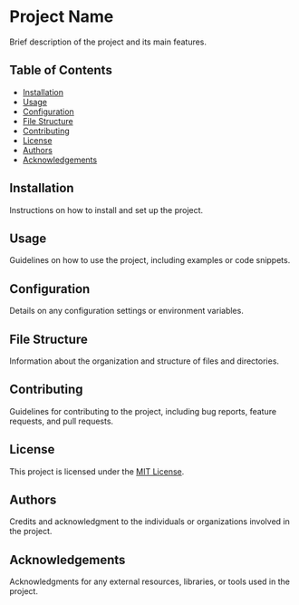 # Project Name

Brief description of the project and its main features.

## Table of Contents

- [Installation](#installation)
- [Usage](#usage)
- [Configuration](#configuration)
- [File Structure](#file-structure)
- [Contributing](#contributing)
- [License](#license)
- [Authors](#authors)
- [Acknowledgements](#acknowledgements)

## Installation

Instructions on how to install and set up the project.

## Usage

Guidelines on how to use the project, including examples or code snippets.

## Configuration

Details on any configuration settings or environment variables.

## File Structure

Information about the organization and structure of files and directories.

## Contributing

Guidelines for contributing to the project, including bug reports, feature requests, and pull requests.

## License

This project is licensed under the [MIT License](LICENSE).

## Authors

Credits and acknowledgment to the individuals or organizations involved in the project.

## Acknowledgements

Acknowledgments for any external resources, libraries, or tools used in the project.
